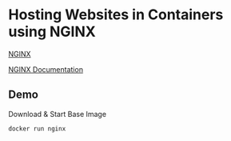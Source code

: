 # Hosting Websites in Containers using NGINX

[NGINX](https://www.nginx.com/)

[NGINX Documentation](https://docs.nginx.com/)

## Demo

Download & Start Base Image

```
docker run nginx
```